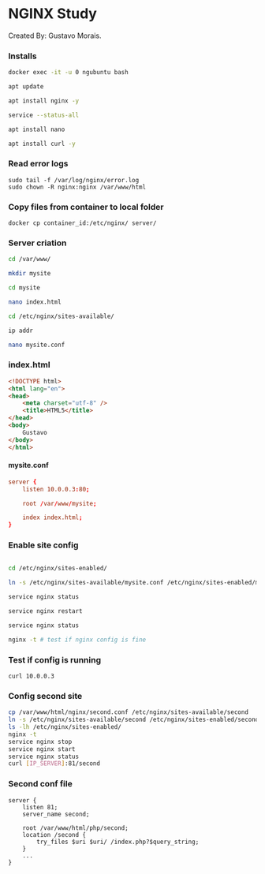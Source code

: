 # NGINX Study

Created By: Gustavo Morais.

### Installs
```sh
docker exec -it -u 0 ngubuntu bash

apt update

apt install nginx -y

service --status-all

apt install nano

apt install curl -y

```

### Read error logs
```
sudo tail -f /var/log/nginx/error.log
sudo chown -R nginx:nginx /var/www/html
```

### Copy files from container to local folder
```
docker cp container_id:/etc/nginx/ server/
```

### Server criation
```sh
cd /var/www/

mkdir mysite

cd mysite

nano index.html

cd /etc/nginx/sites-available/

ip addr

nano mysite.conf

```

### index.html
```html
<!DOCTYPE html>
<html lang="en">
<head>
    <meta charset="utf-8" />
    <title>HTML5</title>
</head>
<body>
    Gustavo
</body>
</html>
```

#### mysite.conf
```conf
server {
    listen 10.0.0.3:80;

    root /var/www/mysite;

    index index.html;
}
```

### Enable site config
```sh

cd /etc/nginx/sites-enabled/

ln -s /etc/nginx/sites-available/mysite.conf /etc/nginx/sites-enabled/mysite

service nginx status

service nginx restart

service nginx status

nginx -t # test if nginx config is fine

```

### Test if config is running
```
curl 10.0.0.3
```

### Config second site
```bash
cp /var/www/html/nginx/second.conf /etc/nginx/sites-available/second
ln -s /etc/nginx/sites-available/second /etc/nginx/sites-enabled/second
ls -lh /etc/nginx/sites-enabled/
nginx -t
service nginx stop
service nginx start
service nginx status
curl [IP_SERVER]:81/second
```
### Second conf file
```
server {
    listen 81;
    server_name second;

    root /var/www/html/php/second;
    location /second {
        try_files $uri $uri/ /index.php?$query_string;
    }
    ...
}
```
